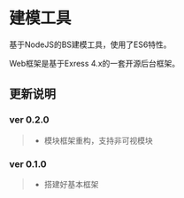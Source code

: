 # 建模工具
基于NodeJS的BS建模工具，使用了ES6特性。

Web框架是基于Exress 4.x的一套开源后台框架。



更新说明
---
### ver 0.2.0

> * 模块框架重构，支持非可视模块

### ver 0.1.0

> * 搭建好基本框架
